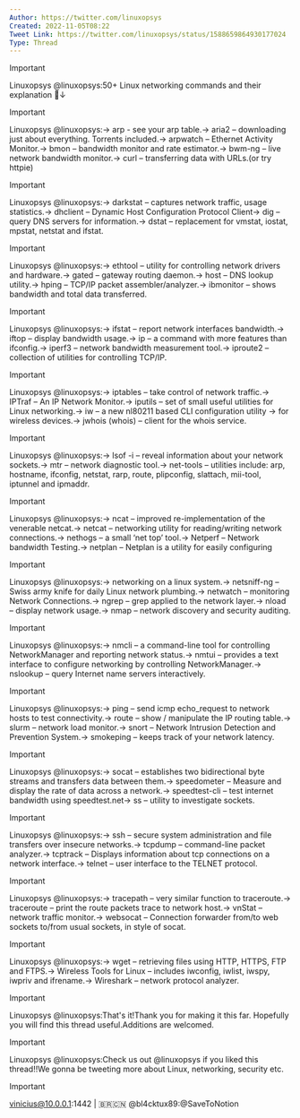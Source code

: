 ```yaml
---
Author: https://twitter.com/linuxopsys
Created: 2022-11-05T08:22
Tweet Link: https://twitter.com/linuxopsys/status/1588659864930177024
Type: Thread
---
```

> [!important]  
> Linuxopsys @linuxopsys:50+ Linux networking commands and their explanation 🧵↓  
  
> [!important]  
> Linuxopsys @linuxopsys:→ arp - see your arp table.→ aria2 – downloading just about everything. Torrents included.→ arpwatch – Ethernet Activity Monitor.→ bmon – bandwidth monitor and rate estimator.→ bwm-ng – live network bandwidth monitor.→ curl – transferring data with URLs.(or try httpie)  
  
> [!important]  
> Linuxopsys @linuxopsys:→ darkstat – captures network traffic, usage statistics.→ dhclient – Dynamic Host Configuration Protocol Client→ dig – query DNS servers for information.→ dstat – replacement for vmstat, iostat, mpstat, netstat and ifstat.  
  
> [!important]  
> Linuxopsys @linuxopsys:→ ethtool – utility for controlling network drivers and hardware.→ gated – gateway routing daemon.→ host – DNS lookup utility.→ hping – TCP/IP packet assembler/analyzer.→ ibmonitor – shows bandwidth and total data transferred.  
  
> [!important]  
> Linuxopsys @linuxopsys:→ ifstat – report network interfaces bandwidth.→ iftop – display bandwidth usage.→ ip – a command with more features than ifconfig.→ iperf3 – network bandwidth measurement tool.→ iproute2 – collection of utilities for controlling TCP/IP.  
  
> [!important]  
> Linuxopsys @linuxopsys:→ iptables – take control of network traffic.→ IPTraf – An IP Network Monitor.→ iputils – set of small useful utilities for Linux networking.→ iw – a new nl80211 based CLI configuration utility → for wireless devices.→ jwhois (whois) – client for the whois service.  
  
> [!important]  
> Linuxopsys @linuxopsys:→ lsof -i – reveal information about your network sockets.→ mtr – network diagnostic tool.→ net-tools – utilities include: arp, hostname, ifconfig, netstat, rarp, route, plipconfig, slattach, mii-tool, iptunnel and ipmaddr.  
  
> [!important]  
> Linuxopsys @linuxopsys:→ ncat – improved re-implementation of the venerable netcat.→ netcat – networking utility for reading/writing network connections.→ nethogs – a small ‘net top’ tool.→ Netperf – Network bandwidth Testing.→ netplan – Netplan is a utility for easily configuring  
  
> [!important]  
> Linuxopsys @linuxopsys:→ networking on a linux system.→ netsniff-ng – Swiss army knife for daily Linux network plumbing.→ netwatch – monitoring Network Connections.→ ngrep – grep applied to the network layer.→ nload – display network usage.→ nmap – network discovery and security auditing.  
  
> [!important]  
> Linuxopsys @linuxopsys:→ nmcli – a command-line tool for controlling NetworkManager and reporting network status.→ nmtui – provides a text interface to configure networking by controlling NetworkManager.→ nslookup – query Internet name servers interactively.  
  
> [!important]  
> Linuxopsys @linuxopsys:→ ping – send icmp echo_request to network hosts to test connectivity.→ route – show / manipulate the IP routing table.→ slurm – network load monitor.→ snort – Network Intrusion Detection and Prevention System.→ smokeping – keeps track of your network latency.  
  
> [!important]  
> Linuxopsys @linuxopsys:→ socat – establishes two bidirectional byte streams and transfers data between them.→ speedometer – Measure and display the rate of data across a network.→ speedtest-cli – test internet bandwidth using speedtest.net→ ss – utility to investigate sockets.  
  
> [!important]  
> Linuxopsys @linuxopsys:→ ssh – secure system administration and file transfers over insecure networks.→ tcpdump – command-line packet analyzer.→ tcptrack – Displays information about tcp connections on a network interface.→ telnet – user interface to the TELNET protocol.  
  
> [!important]  
> Linuxopsys @linuxopsys:→ tracepath – very similar function to traceroute.→ traceroute – print the route packets trace to network host.→ vnStat – network traffic monitor.→ websocat – Connection forwarder from/to web sockets to/from usual sockets, in style of socat.  
  
> [!important]  
> Linuxopsys @linuxopsys:→ wget – retrieving files using HTTP, HTTPS, FTP and FTPS.→ Wireless Tools for Linux – includes iwconfig, iwlist, iwspy, iwpriv and ifrename.→ Wireshark – network protocol analyzer.  
  
> [!important]  
> Linuxopsys @linuxopsys:That's it!Thank you for making it this far. Hopefully you will find this thread useful.Additions are welcomed.  
  
> [!important]  
> Linuxopsys @linuxopsys:Check us out @linuxopsys if you liked this thread!!We gonna be tweeting more about Linux, networking, security etc.  
  
> [!important]  
> vinicius@10.0.0.1:1442 | 🇧🇷🇨🇳 @bl4cktux89:@SaveToNotion